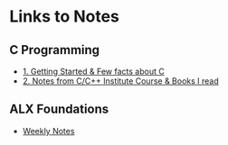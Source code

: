 # Links to Notes

## C Programming

- [1. Getting Started & Few facts about C](c-programming/README.md)
- [2. Notes from C/C++ Institute Course & Books I read](c-programming/c-essentials-basics/notes)

## ALX Foundations

- [Weekly Notes](alx-foundations/)
